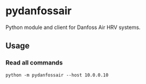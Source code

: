 # pydanfossair
Python module and client for Danfoss Air HRV systems. 

## Usage
### Read all commands
	python -m pydanfossair --host 10.0.0.10


